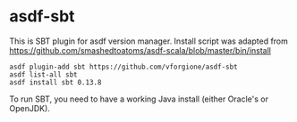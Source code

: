 # asdf-sbt

This is SBT plugin for asdf version manager.
Install script was adapted from https://github.com/smashedtoatoms/asdf-scala/blob/master/bin/install


``` shell
asdf plugin-add sbt https://github.com/vforgione/asdf-sbt
asdf list-all sbt
asdf install sbt 0.13.8
```
To run SBT, you need to have a working Java install (either Oracle's or OpenJDK).

